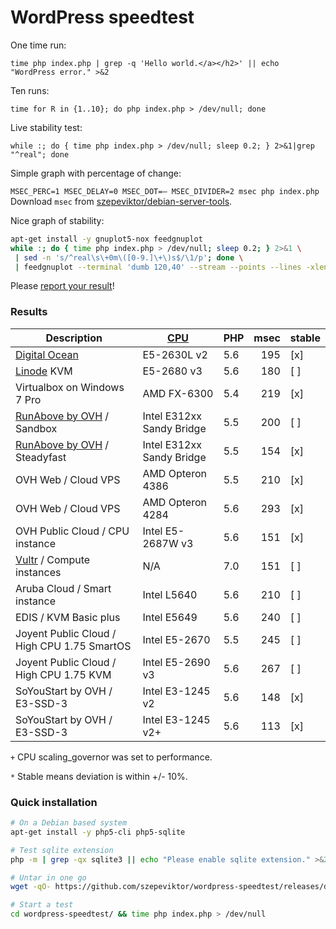 # WordPress speedtest

One time run:

`time php index.php | grep -q 'Hello world.</a></h2>' || echo "WordPress error." >&2`

Ten runs:

`time for R in {1..10}; do php index.php > /dev/null; done`

Live stability test:

`while :; do { time php index.php > /dev/null; sleep 0.2; } 2>&1|grep "^real"; done`

Simple graph with percentage of change:

`MSEC_PERC=1 MSEC_DELAY=0 MSEC_DOT=— MSEC_DIVIDER=2 msec php index.php`
Download `msec` from [szepeviktor/debian-server-tools](https://github.com/szepeviktor/debian-server-tools/blob/master/tools/msec).

Nice graph of stability:

```bash
apt-get install -y gnuplot5-nox feedgnuplot
while :; do { time php index.php > /dev/null; sleep 0.2; } 2>&1 \
 | sed -n 's/^real\s\+0m\([0-9.]\+\)s$/\1/p'; done \
 | feedgnuplot --terminal 'dumb 120,40' --stream --points --lines -xlen 30 --set "xtics 10"
```

Please [report your result](https://github.com/szepeviktor/wordpress-speedtest/issues/new)!

### Results

| Description                           | [CPU](https://www.cpubenchmark.net/singleThread.html) | PHP | msec   | stable |
| ------------------------------------- | ------------------| --- | ------:| ------ |
| [Digital Ocean](https://www.digitalocean.com/?refcode=1f29354cd6ab) | E5-2630L v2 | 5.6 | 195 | [x] |
| [Linode](https://www.linode.com/?r=66de78b7ac99f79ec3a8e89a60c6c825dd107df1) KVM | E5-2680 v3 | 5.6 | 180 | [ ] |
| Virtualbox on Windows 7 Pro           | AMD FX-6300       | 5.4 |    219 | [x]    |
| [RunAbove by OVH](http://runabove.me/HAR2) / Sandbox | Intel E312xx Sandy Bridge | 5.5 | 200 | [ ] |
| [RunAbove by OVH](http://runabove.me/HAR2) / Steadyfast | Intel E312xx Sandy Bridge | 5.5 | 154 | [x] |
| OVH Web / Cloud VPS                   | AMD Opteron 4386  | 5.5 |    210 | [x]    |
| OVH Web / Cloud VPS                   | AMD Opteron 4284  | 5.6 |    293 | [x]    |
| OVH Public Cloud / CPU instance       | Intel E5-2687W v3 | 5.6 |    151 | [x]    |
| [Vultr](http://www.vultr.com/?ref=6815796) / Compute instances | N/A | 7.0 | 151 | [ ] |
| Aruba Cloud / Smart instance          | Intel L5640       | 5.6 |    210 | [ ]    |
| EDIS / KVM Basic plus                 | Intel E5649       | 5.6 |    240 | [ ]    |
| Joyent Public Cloud / High CPU 1.75 SmartOS | Intel E5-2670        | 5.5 |    245 | [ ]    |
| Joyent Public Cloud / High CPU 1.75 KVM | Intel E5-2690 v3     | 5.6 |    267 | [ ]    |
| SoYouStart by OVH / E3-SSD-3          | Intel E3-1245 v2  | 5.6 |    148 | [x]    |
| SoYouStart by OVH / E3-SSD-3          | Intel E3-1245 v2+ | 5.6 |    113 | [x]    |


`+` CPU scaling_governor was set to performance.

`*` Stable means deviation is within +/- 10%.

### Quick installation

```bash
# On a Debian based system
apt-get install -y php5-cli php5-sqlite

# Test sqlite extension
php -m | grep -qx sqlite3 || echo "Please enable sqlite extension." >&2

# Untar in one go
wget -qO- https://github.com/szepeviktor/wordpress-speedtest/releases/download/v0.1.0/wordpress-speedtest.tar.gz|tar xzv

# Start a test
cd wordpress-speedtest/ && time php index.php > /dev/null
```
